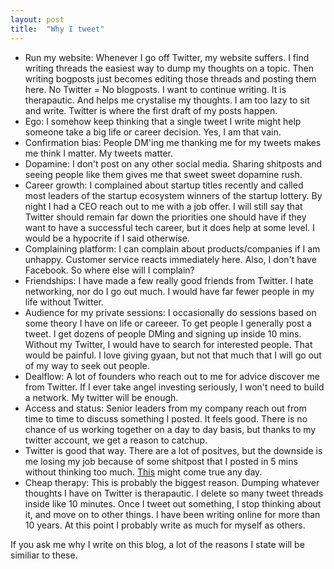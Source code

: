 ```yaml
---
layout: post
title:  "Why I tweet"
---
```

- Run my website: Whenever I go off Twitter, my website suffers. I find writing threads the easiest way to dump my thoughts on a topic. Then writing bogposts just becomes editing those threads and posting them here. No Twitter = No blogposts. I want to continue writing. It is therapautic. And helps me crystalise my thoughts. I am too lazy to sit and write. Twitter is where the first draft of my posts happen.
- Ego: I somehow keep thinking that a single tweet I write might help someone take a big life or career decision. Yes, I am that vain.
- Confirmation bias: People DM'ing me thanking me for my tweets makes me think I matter. My tweets matter.
- Dopamine: I don't post on any other social media. Sharing shitposts and seeing people like them gives me that sweet sweet dopamine rush.
- Career growth: I complained about startup titles recently and called most leaders of the startup ecosystem winners of the startup lottery. By night I had a CEO reach out to me with a job offer. I will still say that Twitter should remain far down the priorities one should have if they want to have a successful tech career, but it does help at some level. I would be a hypocrite if I said otherwise.
- Complaining platform: I can complain about products/companies if I am unhappy. Customer service reacts immediately here. Also, I don't have Facebook. So where else will I complain?
- Friendships: I have made a few really good friends from Twitter. I hate networking, nor do I go out much. I would have far fewer people in my life without Twitter.
- Audience for my private sessions: I occasionally do sessions based on some theory I have on life or careeer. To get people I generally post a tweet. I get dozens of people DMing and signing up inside 10 mins. Without my Twitter, I would have to search for interested people. That would be painful. I love giving gyaan, but not that much that I will go out of my way to seek out people.
- Dealflow: A lot of founders who reach out to me for advice discover me from Twitter. If I ever take angel investing seriously, I won't need to build a network. My twitter will be enough.
- Access and status: Senior leaders from my company reach out from time to time to discuss something I posted. It feels good. There is no chance of us working together on a day to day basis, but thanks to my twitter account, we get a reason to catchup.
- Twitter is good that way. There are a lot of positves, but the downside is me losing my job because of some shitpost that I posted in 5 mins without thinking too much. [This](https://mobile.twitter.com/MohanadElshieky/status/1397642013982535686) might come true any day.
- Cheap therapy: This is probably the biggest reason. Dumping whatever thoughts I have on Twitter is therapautic. I delete so many tweet threads inside like 10 minutes. Once I tweet out something, I stop thinking about it, and move on to other things. I have been writing online for more than 10 years. At this point I probably write as much for myself as others.

If you ask me why I write on this blog, a lot of the reasons I state will be similiar to these.
